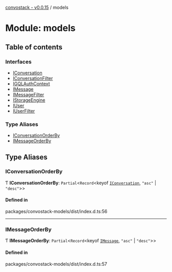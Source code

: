 [convostack - v0.0.15](../README.md) / models

# Module: models

## Table of contents

### Interfaces

- [IConversation](../interfaces/models.IConversation.md)
- [IConversationFilter](../interfaces/models.IConversationFilter.md)
- [IGQLAuthContext](../interfaces/models.IGQLAuthContext.md)
- [IMessage](../interfaces/models.IMessage.md)
- [IMessageFilter](../interfaces/models.IMessageFilter.md)
- [IStorageEngine](../interfaces/models.IStorageEngine.md)
- [IUser](../interfaces/models.IUser.md)
- [IUserFilter](../interfaces/models.IUserFilter.md)

### Type Aliases

- [IConversationOrderBy](models.md#iconversationorderby)
- [IMessageOrderBy](models.md#imessageorderby)

## Type Aliases

### IConversationOrderBy

Ƭ **IConversationOrderBy**: `Partial`<`Record`<keyof [`IConversation`](../interfaces/models.IConversation.md), ``"asc"`` \| ``"desc"``\>\>

#### Defined in

packages/convostack-models/dist/index.d.ts:56

___

### IMessageOrderBy

Ƭ **IMessageOrderBy**: `Partial`<`Record`<keyof [`IMessage`](../interfaces/models.IMessage.md), ``"asc"`` \| ``"desc"``\>\>

#### Defined in

packages/convostack-models/dist/index.d.ts:57
